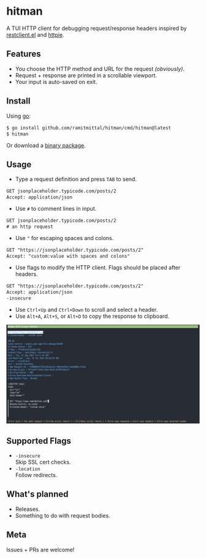 # hitman

A TUI HTTP client for debugging request/response headers inspired by [restclient.el](https://github.com/pashky/restclient.el) and [httpie](https://github.com/httpie/httpie).

## Features

* You choose the HTTP method and URL for the request *(obviously)*.
* Request + response are printed in a scrollable viewport.
* Your input is auto-saved on exit.

## Install
Using [go](https://golang.org/):
```
$ go install github.com/ramitmittal/hitman/cmd/hitman@latest
$ hitman
```
Or download a [binary package](https://github.com/ramitmittal/hitman/releases/latest).

## Usage
* Type a request definition and press `TAB` to send.
```
GET jsonplaceholder.typicode.com/posts/2
Accept: application/json
```
* Use `#` to comment lines in input.
```
GET jsonplaceholder.typicode.com/posts/2
# an http request
```
* Use `"` for escaping spaces and colons.
```
GET "https://jsonplaceholder.typicode.com/posts/2"
Accept: "custom:value with spaces and colons"
```
* Use flags to modify the HTTP client. Flags should be placed after headers.
```
GET "https://jsonplaceholder.typicode.com/posts/2"
Accept: application/json
-insecure
```
* Use `Ctrl+Up` and `Ctrl+Down` to scroll and select a header.
* Use `Alt+A`, `Alt+S`, or `Alt+D` to copy the response to clipboard.

![an image](docs/1.PNG)

## Supported Flags
* `-insecure`  
    Skip SSL cert checks.
* `-location`  
    Follow redirects.

## What's planned
* Releases.
* Something to do with request bodies.

## Meta
Issues + PRs are welcome!
